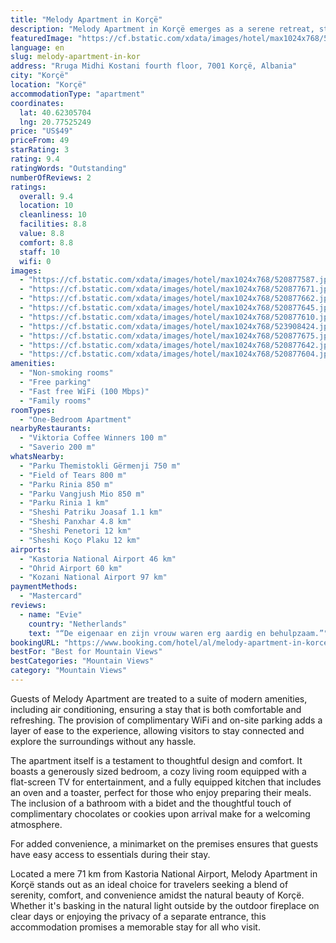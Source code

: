 ```yaml
---
title: "Melody Apartment in Korçë"
description: "Melody Apartment in Korçë emerges as a serene retreat, strategically positioned just a stone's throw away from the enchanting Ohrid Lake Springs and the historic Monastery Saint Naum."
featuredImage: "https://cf.bstatic.com/xdata/images/hotel/max1024x768/520877587.jpg?k=5f79663231c6a3613347abb0bca54d2ddbca71056ed3df9fb04607d5e23a2fd6&o=&hp=1"
language: en
slug: melody-apartment-in-kor
address: "Rruga Midhi Kostani fourth floor, 7001 Korçë, Albania"
city: "Korçë"
location: "Korçë"
accommodationType: "apartment"
coordinates:
  lat: 40.62305704
  lng: 20.77525249
price: "US$49"
priceFrom: 49
starRating: 3
rating: 9.4
ratingWords: "Outstanding"
numberOfReviews: 2
ratings:
  overall: 9.4
  location: 10
  cleanliness: 10
  facilities: 8.8
  value: 8.8
  comfort: 8.8
  staff: 10
  wifi: 0
images:
  - "https://cf.bstatic.com/xdata/images/hotel/max1024x768/520877587.jpg?k=5f79663231c6a3613347abb0bca54d2ddbca71056ed3df9fb04607d5e23a2fd6&o=&hp=1"
  - "https://cf.bstatic.com/xdata/images/hotel/max1024x768/520877671.jpg?k=0cc6534915c452b54c38b5f14df74455ad24e2913841ce173c051207c13cbca7&o=&hp=1"
  - "https://cf.bstatic.com/xdata/images/hotel/max1024x768/520877662.jpg?k=63101a6423a04fd5a796d0c38c7bed3c6bc4c52c33dc1df5c8da45c14edcfe7a&o=&hp=1"
  - "https://cf.bstatic.com/xdata/images/hotel/max1024x768/520877645.jpg?k=98627201e376605fa1911699d127ad0fc8fb5832b2cdaaffcb58d43ae65ec1a6&o=&hp=1"
  - "https://cf.bstatic.com/xdata/images/hotel/max1024x768/520877610.jpg?k=f98eee36b8b5318958c07a9cceba9d15d02536e666129770f4334511e491673f&o=&hp=1"
  - "https://cf.bstatic.com/xdata/images/hotel/max1024x768/523908424.jpg?k=406094233c23c0a545d45851d7d216b0961f8a352b3d0b4a96b727b54019e26e&o=&hp=1"
  - "https://cf.bstatic.com/xdata/images/hotel/max1024x768/520877675.jpg?k=0834b20d5aa04d69163ce1ecf9ef6709c54c27a930d41cf50efa745eb48bfa21&o=&hp=1"
  - "https://cf.bstatic.com/xdata/images/hotel/max1024x768/520877642.jpg?k=7930998b8295d0b3299a5182f2bbc3b61aaeb68a0ce4d8ddafedb0d3d23b652c&o=&hp=1"
  - "https://cf.bstatic.com/xdata/images/hotel/max1024x768/520877604.jpg?k=a1c293dffeb93729ae417faaebcaad775e623a47cc237e7f95681f72a82f6f34&o=&hp=1"
amenities:
  - "Non-smoking rooms"
  - "Free parking"
  - "Fast free WiFi (100 Mbps)"
  - "Family rooms"
roomTypes:
  - "One-Bedroom Apartment"
nearbyRestaurants:
  - "Viktoria Coffee Winners 100 m"
  - "Saverio 200 m"
whatsNearby:
  - "Parku Themistokli Gërmenji 750 m"
  - "Field of Tears 800 m"
  - "Parku Rinia 850 m"
  - "Parku Vangjush Mio 850 m"
  - "Parku Rinia 1 km"
  - "Sheshi Patriku Joasaf 1.1 km"
  - "Sheshi Panxhar 4.8 km"
  - "Sheshi Penetori 12 km"
  - "Sheshi Koço Plaku 12 km"
airports:
  - "Kastoria National Airport 46 km"
  - "Ohrid Airport 60 km"
  - "Kozani National Airport 97 km"
paymentMethods:
  - "Mastercard"
reviews:
  - name: "Evie"
    country: "Netherlands"
    text: "“De eigenaar en zijn vrouw waren erg aardig en behulpzaam.”"
bookingURL: "https://www.booking.com/hotel/al/melody-apartment-in-korce.en-gb.html?aid=8035640"
bestFor: "Best for Mountain Views"
bestCategories: "Mountain Views"
category: "Mountain Views"
---
```


Guests of Melody Apartment are treated to a suite of modern amenities, including air conditioning, ensuring a stay that is both comfortable and refreshing. The provision of complimentary WiFi and on-site parking adds a layer of ease to the experience, allowing visitors to stay connected and explore the surroundings without any hassle.

The apartment itself is a testament to thoughtful design and comfort. It boasts a generously sized bedroom, a cozy living room equipped with a flat-screen TV for entertainment, and a fully equipped kitchen that includes an oven and a toaster, perfect for those who enjoy preparing their meals. The inclusion of a bathroom with a bidet and the thoughtful touch of complimentary chocolates or cookies upon arrival make for a welcoming atmosphere.

For added convenience, a minimarket on the premises ensures that guests have easy access to essentials during their stay.

Located a mere 71 km from Kastoria National Airport, Melody Apartment in Korçë stands out as an ideal choice for travelers seeking a blend of serenity, comfort, and convenience amidst the natural beauty of Korçë. Whether it's basking in the natural light outside by the outdoor fireplace on clear days or enjoying the privacy of a separate entrance, this accommodation promises a memorable stay for all who visit.